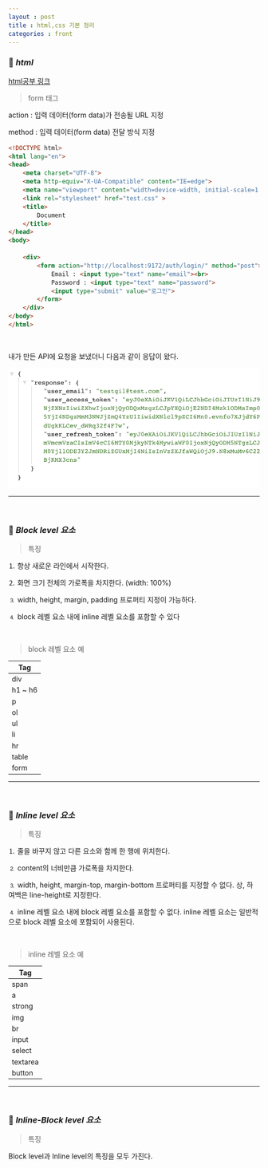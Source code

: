 ```yaml
---
layout : post
title : html,css 기본 정리
categories : front
---
```


### 🔎 ***html***

[html공부 링크](https://poiemaweb.com/css3-box-model)

> form 태그

action : 입력 데이터(form data)가 전송될 URL 지정

method : 입력 데이터(form data) 전달 방식 지정 

```html
<!DOCTYPE html>
<html lang="en">
<head>
    <meta charset="UTF-8">
    <meta http-equiv="X-UA-Compatible" content="IE=edge">
    <meta name="viewport" content="width=device-width, initial-scale=1.0">
    <link rel="stylesheet" href="test.css" > 
    <title>
        Document
    </title>
</head>
<body>

    <div>
        <form action="http://localhost:9172/auth/login/" method="post"> 
            Email : <input type="text" name="email"><br>
            Password : <input type="text" name="password">
            <input type="submit" value="로그인">
        </form>
    </div>
</body>
</html>
```

<br>

내가 만든 API에 요청을 보냈더니 다음과 같이 응답이 왔다.

<img src="/assets/img/django/response.png">

---

<br>

### 🔎 ***Block level 요소***

> 특징

⒈ 항상 새로운 라인에서 시작한다.

⒉ 화면 크기 전체의 가로폭을 차지한다. (width: 100%)

⒊ width, height, margin, padding 프로퍼티 지정이 가능하다.

⒋ block 레벨 요소 내에 inline 레벨 요소를 포함할 수 있다

<br>

> block 레벨 요소 예


|Tag|
|---|
|div|
|h1 ~ h6|
|p|
|ol|
|ul|
|li|
|hr|
|table|
|form|

---

<br>

### 🔎  ***Inline level 요소***
 
> 특징

⒈ 줄을 바꾸지 않고 다른 요소와 함께 한 행에 위치한다.

⒉ content의 너비만큼 가로폭을 차지한다.

⒊ width, height, margin-top, margin-bottom 프로퍼티를 지정할 수 없다. 상, 하 여백은 line-height로 지정한다.

⒋ inline 레벨 요소 내에 block 레벨 요소를 포함할 수 없다. inline 레벨 요소는 일반적으로 block 레벨 요소에 포함되어 사용된다.

<br>

> inline 레벨 요소 예


|Tag|
|---|
|span|
|a|
|strong|
|img|
|br|
|input|
|select|
|textarea|
|button|

---

<br>

### 🔎 ***Inline-Block level 요소***

> 특징

Block level과 Inline level의 특징을 모두 가진다.